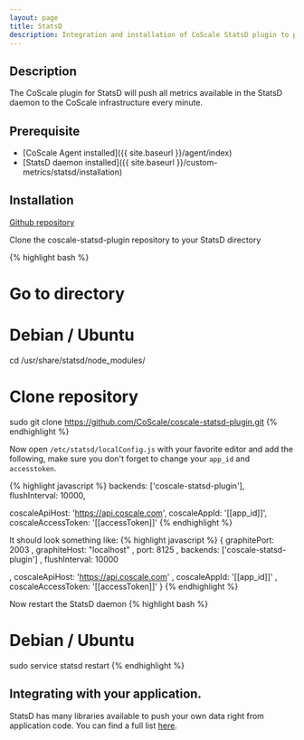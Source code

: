 ```yaml
---
layout: page
title: StatsD
description: Integration and installation of CoScale StatsD plugin to push metrics to the CoScale platform.
---
```

## Description
The CoScale plugin for StatsD will push all metrics available in the StatsD daemon to the CoScale infrastructure every minute.

## Prerequisite
* [CoScale Agent installed]({{ site.baseurl }}/agent/index)
* [StatsD daemon installed]({{ site.baseurl }}/custom-metrics/statsd/installation)


## Installation
<a href="https://github.com/CoScale/coscale-statsd-plugin" target="_blank" class="btn btn-large btn-info pull-right"><i class="fa fa-3x fa-fw fa-github-square"></i> Github repository</a>

Clone the coscale-statsd-plugin repository to your StatsD directory

{% highlight bash %}
# Go to directory

# Debian / Ubuntu
cd /usr/share/statsd/node_modules/


# Clone repository
sudo git clone https://github.com/CoScale/coscale-statsd-plugin.git
{% endhighlight %}

Now open `/etc/statsd/localConfig.js` with your favorite editor and add the following, make sure you don't forget to change your `app_id` and `accesstoken`.

{% highlight javascript %}
backends: ['coscale-statsd-plugin'],
flushInterval: 10000,

coscaleApiHost: 'https://api.coscale.com',
coscaleAppId: '[[app_id]]',
coscaleAccessToken: '[[accessToken]]'
{% endhighlight %}

It should look something like:
{% highlight javascript %}
{
  graphitePort: 2003
, graphiteHost: "localhost"
, port: 8125
, backends: ['coscale-statsd-plugin']
, flushInterval: 10000

, coscaleApiHost: 'https://api.coscale.com'
, coscaleAppId: '[[app_id]]'
, coscaleAccessToken: '[[accessToken]]'
}
{% endhighlight %}

Now restart the StatsD daemon
{% highlight bash %}
# Debian / Ubuntu
sudo service statsd restart
{% endhighlight %}

## Integrating with your application.

StatsD has many libraries available to push your own data right from application code. You can find a full list <a href="https://github.com/etsy/statsd/wiki" target="_BLANK">here</a>.
